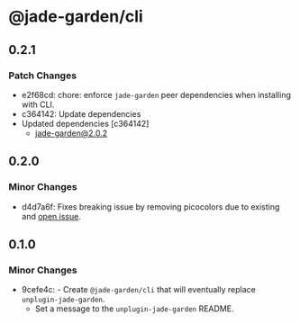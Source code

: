 # @jade-garden/cli

## 0.2.1

### Patch Changes

- e2f68cd: chore: enforce `jade-garden` peer dependencies when installing with CLI.
- c364142: Update dependencies
- Updated dependencies [c364142]
  - jade-garden@2.0.2

## 0.2.0

### Minor Changes

- d4d7a6f: Fixes breaking issue by removing picocolors due to existing and [open issue](https://github.com/alexeyraspopov/picocolors/issues/70).

## 0.1.0

### Minor Changes

- 9cefe4c: - Create `@jade-garden/cli` that will eventually replace `unplugin-jade-garden`.
  - Set a message to the `unplugin-jade-garden` README.
